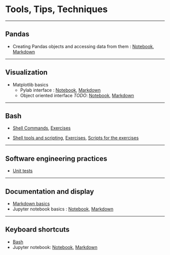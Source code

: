 # Tools, Tips, Techniques  


---


## Pandas
* Creating Pandas objects and accessing data from them : [Notebook](Pandas/Pandas_basic_1.ipynb), [Markdown](Pandas/Pandas_basic_1.md)


---

## Visualization
* Matplotlib basics
  - Pylab interface : [Notebook](Visualization/1_MPL_pylab_basic.ipynb), [Markdown](Visualization/1_MPL_pylab_basic.ipynb)
  - Object oriented interface _TODO_: [Notebook](Visualization/1_MPL_oo_basic.ipynb), [Markdown](Visualization/1_MPL_oo_basic.ipynb)

---

## Bash    
* [Shell Commands](1_Shell_Commands.txt), [Exercises](1_Exercises_Shell_Commands.txt)    
  
* [Shell tools and scripting](2_Shell_Tools_And_Scripting.txt), [Exercises](2_Exercises_Shell_Tools_And_Scripting.txt), [Scripts for the exercises](2_Exercises_Shell_Tools_And_Scripting.txt)  


---

## Software engineering practices  
* [Unit tests](UnitTests.pdf)  


---

## Documentation and display  
* [Markdown basics](Markdown_basics.txt)  
* Jupyter notebook basics : [Notebook](Jupyter_commands.ipynb), [Markdown](Jupyter_commands.ipynb)

---

## Keyboard shortcuts

* [Bash](Bash_keyboard_shortcuts.txt)
* Jupyter notebook: [Notebook](Jupyter_keyboard_shortcuts.ipynb), [Markdown](Jupyter_keyboard_shortcuts.ipynb)